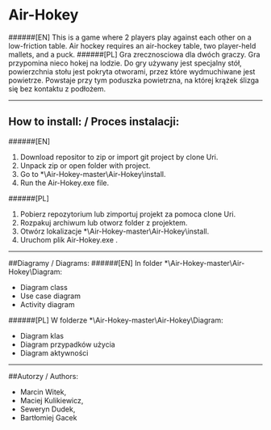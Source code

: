 # Air-Hokey
######[EN]
This is a game where 2 players play against each other on a low-friction table. Air hockey requires an air-hockey table, two player-held mallets, and a puck.
######[PL]
Gra zrecznosciowa dla dwóch graczy. Gra przypomina nieco hokej na lodzie. Do gry używany jest specjalny stół, powierzchnia stołu jest pokryta otworami, przez które wydmuchiwane jest powietrze. Powstaje przy tym poduszka powietrzna, na której krążek ślizga się bez kontaktu z podłożem.
______________________________
## How to install: / Proces instalacji:
######[EN]
1. Download repositor to zip or import git project by clone Uri.
2. Unpack zip or open folder with project.
3. Go to  *\Air-Hokey-master\Air-Hokey\install.
4. Run the Air-Hokey.exe file.

######[PL]
1. Pobierz repozytorium lub zimportuj projekt za pomoca clone Uri.
2. Rozpakuj archiwum lub otworz folder z projektem.
3. Otwórz lokalizacje *\Air-Hokey-master\Air-Hokey\install.
4. Uruchom plik Air-Hokey.exe .

______________________________
##Diagramy / Diagrams:
######[EN]
In folder *\Air-Hokey-master\Air-Hokey\Diagram:
- Diagram class
- Use case diagram
- Activity diagram

######[PL]
W folderze *\Air-Hokey-master\Air-Hokey\Diagram:
- Diagram klas
- Diagram przypadków użycia
- Diagram aktywności

______________________________
##Autorzy / Authors:
- Marcin Witek,
- Maciej Kulikiewicz,
- Seweryn Dudek,
- Bartłomiej Gacek
